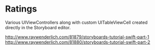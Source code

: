 # Ratings
Various UIViewControllers along with custom UITableViewCell created directly in the Storyboard editor.

http://www.raywenderlich.com/81879/storyboards-tutorial-swift-part-1
http://www.raywenderlich.com/81880/storyboards-tutorial-swift-part-2
